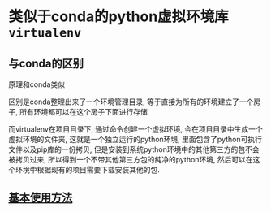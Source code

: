 # 类似于conda的python虚拟环境库`virtualenv`

## 与conda的区别

原理和conda类似

区别是conda整理出来了一个环境管理目录, 等于直接为所有的环境建立了一个房子, 所有环境都可以在这个房子下面进行存储

而virtualenv在项目目录下, 通过命令创建一个虚拟环境, 会在项目目录中生成一个虚拟环境的文件夹, 这就是一个独立运行的python环境, 里面包含了python可执行文件以及pip库的一份拷贝, 但是安装到系统python环境中的其他第三方的包不会被拷贝过来, 所以得到一个不带其他第三方包的纯净的python环境, 然后可以在这个环境中根据现有的项目需要下载安装其他的包.

## [基本使用方法](https://www.cnblogs.com/freely/p/8022923.html)